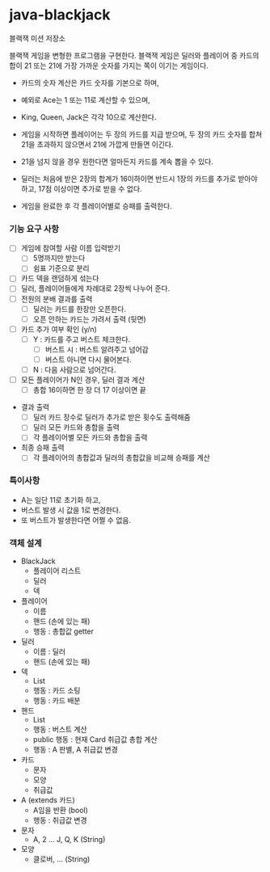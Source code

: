# java-blackjack

블랙잭 미션 저장소

블랙잭 게임을 변형한 프로그램을 구현한다. 블랙잭 게임은 딜러와 플레이어 중 카드의 합이 21 또는 21에 가장 가까운 숫자를 가지는 쪽이 이기는 게임이다.

- 카드의 숫자 계산은 카드 숫자를 기본으로 하며, 
- 예외로 Ace는 1 또는 11로 계산할 수 있으며, 
- King, Queen, Jack은 각각 10으로 계산한다.

- 게임을 시작하면 플레이어는 두 장의 카드를 지급 받으며, 두 장의 카드 숫자를 합쳐 21을 초과하지 않으면서 21에 가깝게 만들면 이긴다.
- 21을 넘지 않을 경우 원한다면 얼마든지 카드를 계속 뽑을 수 있다.
- 딜러는 처음에 받은 2장의 합계가 16이하이면 반드시 1장의 카드를 추가로 받아야 하고, 17점 이상이면 추가로 받을 수 없다.

- 게임을 완료한 후 각 플레이어별로 승패를 출력한다.

### 기능 요구 사항
- [ ] 게임에 참여할 사람 이름 입력받기
  - [ ] 5명까지만 받는다
  - [ ] 쉼표 기준으로 분리
- [ ] 카드 덱을 랜덤하게 섞는다
- [ ] 딜러, 플레이어들에게 차례대로 2장씩 나누어 준다.
- [ ] 전원의 분배 결과를 출력
  - [ ] 딜러는 카드를 한장만 오픈한다.
  - [ ] 오픈 안하는 카드는 가려서 출력 (뒷면) 
- [ ] 카드 추가 여부 확인 (y/n)
  - [ ] Y : 카드를 주고 버스트 체크한다.
    - [ ] 버스트 시 : 버스트 알려주고 넘어감
    - [ ] 버스트 아니면 다시 물어본다.
  - [ ] N : 다음 사람으로 넘어간다.
- [ ] 모든 플레이어가 N인 경우, 딜러 결과 계산
  - [ ] 총합 16이하면 한 장 더 17 이상이면 끝
- 결과 출력
  - [ ] 딜러 카드 장수로 딜러가 추가로 받은 횟수도 출력해줌
  - [ ] 딜러 모든 카드와 총합을 출력
  - [ ] 각 플레이어별 모든 카드와 총합을 출력
- 최종 승패 출력
  - [ ] 각 플레이어의 총합값과 딜러의 총합값을 비교해 승패를 계산

### 특이사항
 - A는 일단 11로 초기화 하고,
 - 버스트 발생 시 값을 1로 변경한다.
 - 또 버스트가 발생한다면 어쩔 수 없음.

### 객체 설계
- BlackJack
  - 플레이어 리스트
  - 딜러
  - 덱
- 플레이어
  - 이름
  - 핸드 (손에 있는 패)
  - 행동 : 총합값 getter
- 딜러
  - 이름 : 딜러
  - 핸드 (손에 있는 패)
- 덱
  - List<Card>
  - 행동 : 카드 소팅
  - 행동 : 카드 배분
- 핸드
  - List<Card>
  - 행동 : 버스트 계산
  - public 행동 : 현재 Card 취급값 총합 계산
  - 행동 : A 판별, A 취급값 변경
- 카드
  - 문자
  - 모양
  - 취급값
- A (extends 카드)
  - A임을 반환 (bool)
  - 행동 : 취급값 변경
- 문자
  - A, 2 ... J, Q, K (String)
- 모양
  - 클로버, ... (String)